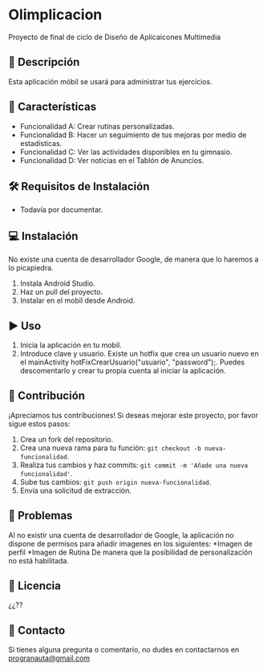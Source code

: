 # Olimplicacion
Proyecto de final de ciclo de Diseño de Aplicaicones Multimedia
## 📝 Descripción
Esta aplicación móbil se usará para administrar tus ejercicios.
## 🌟 Características
- Funcionalidad A: Crear rutinas personalizadas.
- Funcionalidad B: Hacer un seguimiento de tus mejoras por medio de estadísticas.
- Funcionalidad C: Ver las actividades disponibles en tu gimnasio.
- Funcionalidad D: Ver noticias en el Tablón de Anuncios.
## 🛠 Requisitos de Instalación
- Todavía por documentar.
## 💻 Instalación
No existe una cuenta de desarrollador Google, de manera que lo haremos a lo picapiedra.
1. Instala Android Studio.
2. Haz un pull del proyecto.
3. Instalar en el mobil desde Android.
## ▶ Uso
1. Inicia la aplicación en tu mobil.
2. Introduce clave y usuario. Existe un hotfix que crea un usuario nuevo en el mainActivity hotFixCrearUsuario("usuario", "password");. Puedes descomentarlo y crear tu propia cuenta al iniciar la aplicación.
## 🤝 Contribución
¡Apreciamos tus contribuciones! Si deseas mejorar este proyecto, por favor sigue estos pasos:
1. Crea un fork del repositorio.
2. Crea una nueva rama para tu función: `git checkout -b nueva-funcionalidad`.
3. Realiza tus cambios y haz commits: `git commit -m 'Añade una nueva funcionalidad'`.
4. Sube tus cambios: `git push origin nueva-funcionalidad`.
5. Envía una solicitud de extracción.
## 🐛 Problemas
Al no existir una cuenta de desarrollador de Google, la aplicación no dispone de permisos para añadir imagenes en los siguientes:
*Imagen de perfil
*Imagen de Rutina
De manera que la posibilidad de personalización no está habilitada.
## 📄 Licencia
¿¿??
## 📧 Contacto
Si tienes alguna pregunta o comentario, no dudes en contactarnos en progranauta@gmail.com
